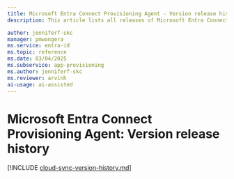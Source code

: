 ```yaml
---
title: Microsoft Entra Connect Provisioning Agent - Version release history
description: This article lists all releases of Microsoft Entra Connect Provisioning Agent and describes new features and fixed issues.

author: jenniferf-skc
manager: pmwongera
ms.service: entra-id
ms.topic: reference
ms.date: 03/04/2025
ms.subservice: app-provisioning
ms.author: jenniferf-skc
ms.reviewer: arvinh
ai-usage: ai-assisted
---
```


# Microsoft Entra Connect Provisioning Agent: Version release history

[!INCLUDE [cloud-sync-version-history.md](~/includes/cloud-sync-version-history.md)]
